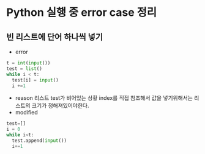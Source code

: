 # Python 실행 중 error case 정리
## 빈 리스트에 단어 하나씩 넣기
- error
```python
t = int(input())
test = list()
while i < t:
  test[i] = input()
  i +=1
```
- reason
리스트 test가 비어있는 상황
index를 직접 참조해서 값을 넣기위해서는 리스트의 크기가 정해져있어야한다.
- modified
```python
test=[]
i = 0
while i<t:
  test.append(input())
  i+=1
```
